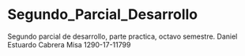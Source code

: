 # Segundo_Parcial_Desarrollo
Segundo parcial de desarrollo, parte practica, octavo semestre.
Daniel Estuardo Cabrera Misa
1290-17-11799
